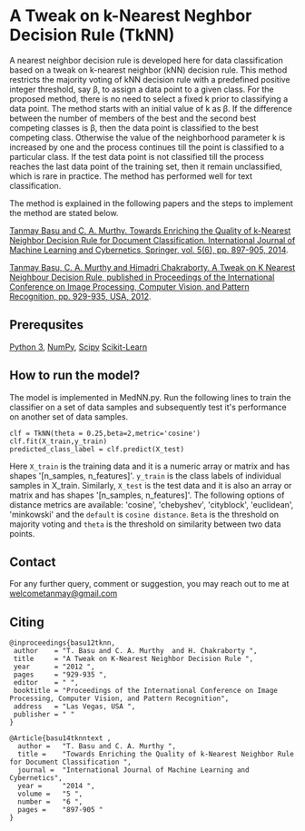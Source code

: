 # A Tweak on k-Nearest Neghbor Decision Rule (TkNN)
A nearest neighbor decision rule is developed here for data classification based on a tweak on k-nearest neighbor (kNN) decision rule. This method restricts the majority voting of kNN decision rule with a predefined positive integer threshold, say β, to assign a data point to a given class. For the proposed method, there is no need to select a fixed k prior to classifying a data point. The method starts with an initial value of k as β. If the difference between the number of members of the best and the second best competing classes is β, then the data point is classified to the best competing class. Otherwise the value of the neighborhood parameter k is increased by one and the process continues till the point is classified to a particular class. If the test data point is not classified till the process reaches the last data point of the training set, then it remain unclassified, which is rare in practice. The method has performed well for text classification.

The method is explained in the following papers and the steps to implement the method are stated below.

[Tanmay Basu and C. A. Murthy. Towards Enriching the Quality of  k-Nearest Neighbor Decision Rule for Document Classification. International Journal of Machine Learning and Cybernetics, Springer, vol. 5(6), pp. 897-905, 2014](https://doi.org/10.1007/s13042-013-0177-1).


[Tanmay Basu, C. A. Murthy and Himadri Chakraborty. A Tweak on K Nearest Neighbour Decision Rule, published in Proceedings of the International Conference on Image Processing, Computer Vision, and Pattern Recognition, pp. 929-935, USA, 2012](https://pdfs.semanticscholar.org/7f8e/304d99bc4bb48a3a63600a20fd4ddaaf75b3.pdf).

## Prerequsites
[Python 3](https://www.python.org/downloads/), [NumPy](https://numpy.org/install/), [Scipy](https://pypi.org/project/scipy/) [Scikit-Learn](https://scikit-learn.org/0.16/install.html)

## How to run the model?

The model is implemented in MedNN.py. Run the following lines to train the classifier on a set of data samples and subsequently test it's performance on another set of data samples. 

```
clf = TkNN(theta = 0.25,beta=2,metric='cosine')
clf.fit(X_train,y_train)
predicted_class_label = clf.predict(X_test)
```

Here `X_train` is the training data and it is a numeric  array or matrix and has shapes '[n_samples, n_features]'. `y_train` is the class labels of individual samples in X_train. Similarly, `X_test` is the test data and it is also an array or matrix and has shapes '[n_samples, n_features]'. The following options of distance metrics are available: 'cosine', 'chebyshev', 'cityblock', 'euclidean', 'minkowski' and the `default` is `cosine distance`. `Beta` is the threshold on majority voting and `theta` is the threshold on similarity between two data points.

## Contact

For any further query, comment or suggestion, you may reach out to me at welcometanmay@gmail.com

## Citing
```
@inproceedings{basu12tknn,
 author    = "T. Basu and C. A. Murthy  and H. Chakraborty ",
 title     = "A Tweak on K-Nearest Neighbor Decision Rule ",
 year      = "2012 ",
 pages     = "929-935 ",
 editor    = " ",
 booktitle = "Proceedings of the International Conference on Image Processing, Computer Vision, and Pattern Recognition",
 address   = "Las Vegas, USA ",
 publisher = " "
}

@Article{basu14tknntext ,
  author = 	 "T. Basu and C. A. Murthy ",
  title = 	 "Towards Enriching the Quality of k-Nearest Neighbor Rule for Document Classification ",
  journal =	 "International Journal of Machine Learning and Cybernetics",
  year =	 "2014 ",
  volume =	 "5 ",
  number =	 "6 ",
  pages =	 "897-905 "
}
```
